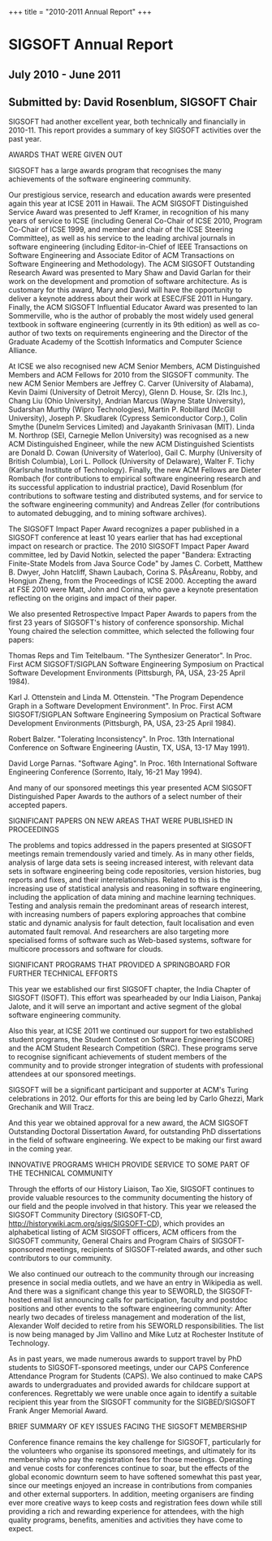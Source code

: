 
+++
title = "2010-2011 Annual Report"
+++

# SIGSOFT Annual Report

## July 2010 - June 2011

## Submitted by: David Rosenblum, SIGSOFT Chair

SIGSOFT had another excellent year, both technically and financially in
2010-11. This report provides a summary of key SIGSOFT activities over
the past year.

AWARDS THAT WERE GIVEN OUT

SIGSOFT has a large awards program that recognises the many achievements
of the software engineering community.

Our prestigious service, research and education awards were presented
again this year at ICSE 2011 in Hawaii. The ACM SIGSOFT Distinguished
Service Award was presented to Jeff Kramer, in recognition of his many
years of service to ICSE (including General Co-Chair of ICSE 2010,
Program Co-Chair of ICSE 1999, and member and chair of the ICSE Steering
Committee), as well as his service to the leading archival journals in
software engineering (including Editor-in-Chief of IEEE Transactions on
Software Engineering and Associate Editor of ACM Transactions on
Software Engineering and Methodology). The ACM SIGSOFT Outstanding
Research Award was presented to Mary Shaw and David Garlan for their
work on the development and promotion of software architecture. As is
customary for this award, Mary and David will have the opportunity to
deliver a keynote address about their work at ESEC/FSE 2011 in Hungary.
Finally, the ACM SIGSOFT Influential Educator Award was presented to Ian
Sommerville, who is the author of probably the most widely used general
textbook in software engineering (currently in its 9th edition) as well
as co-author of two texts on requirements engineering and the Director
of the Graduate Academy of the Scottish Informatics and Computer Science
Alliance.

At ICSE we also recognised new ACM Senior Members, ACM Distinguished
Members and ACM Fellows for 2010 from the SIGSOFT community. The new ACM
Senior Members are Jeffrey C. Carver (University of Alabama), Kevin
Daimi (University of Detroit Mercy), Glenn D. House, Sr. (2Is Inc.),
Chang Liu (Ohio University), Andrian Marcus (Wayne State University),
Sudarshan Murthy (Wipro Technologies), Martin P. Robillard (McGill
University), Joseph P. Skudlarek (Cypress Semiconductor Corp.), Colin
Smythe (Dunelm Services Limited) and Jayakanth Srinivasan (MIT). Linda
M. Northrop (SEI, Carnegie Mellon University) was recognised as a new
ACM Distinguished Engineer, while the new ACM Distinguished Scientists
are Donald D. Cowan (University of Waterloo), Gail C. Murphy (University
of British Columbia), Lori L. Pollock (University of Delaware), Walter
F. Tichy (Karlsruhe Institute of Technology). Finally, the new ACM
Fellows are Dieter Rombach (for contributions to empirical software
engineering research and its successful application to industrial
practice), David Rosenblum (for contributions to software testing and
distributed systems, and for service to the software engineering
community) and Andreas Zeller (for contributions to automated debugging,
and to mining software archives).

The SIGSOFT Impact Paper Award recognizes a paper published in a SIGSOFT
conference at least 10 years earlier that has had exceptional impact on
research or practice. The 2010 SIGSOFT Impact Paper Award committee, led
by David Notkin, selected the paper \"Bandera: Extracting Finite-State
Models from Java Source Code\" by James C. Corbett, Matthew B. Dwyer,
John Hatcliff, Shawn Laubach, Corina S. PÃsÃreanu, Robby, and Hongjun
Zheng, from the Proceedings of ICSE 2000. Accepting the award at FSE
2010 were Matt, John and Corina, who gave a keynote presentation
reflecting on the origins and impact of their paper.

We also presented Retrospective Impact Paper Awards to papers from the
first 23 years of SIGSOFT\'s history of conference sponsorship. Michal
Young chaired the selection committee, which selected the following four
papers:

Thomas Reps and Tim Teitelbaum. \"The Synthesizer Generator\". In Proc.
First ACM SIGSOFT/SIGPLAN Software Engineering Symposium on Practical
Software Development Environments (Pittsburgh, PA, USA, 23-25 April
1984).

Karl J. Ottenstein and Linda M. Ottenstein. \"The Program Dependence
Graph in a Software Development Environment\". In Proc. First ACM
SIGSOFT/SIGPLAN Software Engineering Symposium on Practical Software
Development Environments (Pittsburgh, PA, USA, 23-25 April 1984).

Robert Balzer. \"Tolerating Inconsistency\". In Proc. 13th International
Conference on Software Engineering (Austin, TX, USA, 13-17 May 1991).

David Lorge Parnas. \"Software Aging\". In Proc. 16th International
Software Engineering Conference (Sorrento, Italy, 16-21 May 1994).

And many of our sponsored meetings this year presented ACM SIGSOFT
Distinguished Paper Awards to the authors of a select number of their
accepted papers.

SIGNIFICANT PAPERS ON NEW AREAS THAT WERE PUBLISHED IN PROCEEDINGS

The problems and topics addressed in the papers presented at SIGSOFT
meetings remain tremendously varied and timely. As in many other fields,
analysis of large data sets is seeing increased interest, with relevant
data sets in software engineering being code repositories, version
histories, bug reports and fixes, and their interrelationships. Related
to this is the increasing use of statistical analysis and reasoning in
software engineering, including the application of data mining and
machine learning techniques. Testing and analysis remain the predominant
areas of research interest, with increasing numbers of papers exploring
approaches that combine static and dynamic analysis for fault detection,
fault localisation and even automated fault removal. And researchers are
also targeting more specialised forms of software such as Web-based
systems, software for multicore processors and software for clouds.

SIGNIFICANT PROGRAMS THAT PROVIDED A SPRINGBOARD FOR FURTHER TECHNICAL
EFFORTS

This year we established our first SIGSOFT chapter, the India Chapter of
SIGSOFT (ISOFT). This effort was spearheaded by our India Liaison,
Pankaj Jalote, and it will serve an important and active segment of the
global software engineering community.

Also this year, at ICSE 2011 we continued our support for two
established student programs, the Student Contest on Software
Engineering (SCORE) and the ACM Student Research Competition (SRC).
These programs serve to recognise significant achievements of student
members of the community and to provide stronger integration of students
with professional attendees at our sponsored meetings.

SIGSOFT will be a significant participant and supporter at ACM\'s Turing
celebrations in 2012. Our efforts for this are being led by Carlo
Ghezzi, Mark Grechanik and Will Tracz.

And this year we obtained approval for a new award, the ACM SIGSOFT
Outstanding Doctoral Dissertation Award, for outstanding PhD
dissertations in the field of software engineering. We expect to be
making our first award in the coming year.

INNOVATIVE PROGRAMS WHICH PROVIDE SERVICE TO SOME PART OF THE TECHNICAL
COMMUNITY

Through the efforts of our History Liaison, Tao Xie, SIGSOFT continues
to provide valuable resources to the community documenting the history
of our field and the people involved in that history. This year we
released the SIGSOFT Community Directory (SIGSOFT-CD,
http://historywiki.acm.org/sigs/SIGSOFT-CD), which provides an
alphabetical listing of ACM SIGSOFT officers, ACM officers from the
SIGSOFT community, General Chairs and Program Chairs of
SIGSOFT-sponsored meetings, recipients of SIGSOFT-related awards, and
other such contributors to our community.

We also continued our outreach to the community through our increasing
presence in social media outlets, and we have an entry in Wikipedia as
well. And there was a significant change this year to SEWORLD, the
SIGSOFT-hosted email list announcing calls for participation, faculty
and postdoc positions and other events to the software engineering
community: After nearly two decades of tireless management and
moderation of the list, Alexander Wolf decided to retire from his
SEWORLD responsibilities. The list is now being managed by Jim Vallino
and Mike Lutz at Rochester Institute of Technology.

As in past years, we made numerous awards to support travel by PhD
students to SIGSOFT-sponsored meetings, under our CAPS Conference
Attendance Program for Students (CAPS). We also continued to make CAPS
awards to undergraduates and provided awards for childcare support at
conferences. Regrettably we were unable once again to identify a
suitable recipient this year from the SIGSOFT community for the
SIGBED/SIGSOFT Frank Anger Memorial Award.

BRIEF SUMMARY OF KEY ISSUES FACING THE SIGSOFT MEMBERSHIP

Conference finance remains the key challenge for SIGSOFT, particularly
for the volunteers who organise its sponsored meetings, and ultimately
for its membership who pay the registration fees for those meetings.
Operating and venue costs for conferences continue to soar, but the
effects of the global economic downturn seem to have softened somewhat
this past year, since our meetings enjoyed an increase in contributions
from companies and other external supporters. In addition, meeting
organisers are finding ever more creative ways to keep costs and
registration fees down while still providing a rich and rewarding
experience for attendees, with the high quality programs, benefits,
amenities and activities they have come to expect.


